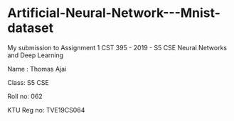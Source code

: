 # Artificial-Neural-Network---Mnist-dataset

My submission to Assignment 1 CST 395 - 2019 - S5 CSE Neural Networks and Deep Learning

Name : Thomas Ajai

Class: S5 CSE

Roll no: 062

KTU Reg no: TVE19CS064
